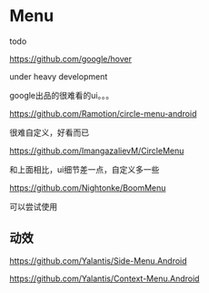 # Menu

todo





https://github.com/google/hover

under heavy development

google出品的很难看的ui。。。

https://github.com/Ramotion/circle-menu-android

很难自定义，好看而已

https://github.com/ImangazalievM/CircleMenu

和上面相比，ui细节差一点，自定义多一些

https://github.com/Nightonke/BoomMenu

可以尝试使用



## 动效

https://github.com/Yalantis/Side-Menu.Android

https://github.com/Yalantis/Context-Menu.Android